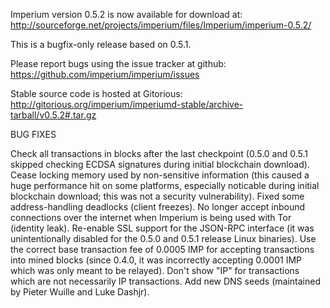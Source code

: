 Imperium version 0.5.2 is now available for download at:
http://sourceforge.net/projects/imperium/files/Imperium/imperium-0.5.2/

This is a bugfix-only release based on 0.5.1.

Please report bugs using the issue tracker at github:
https://github.com/imperium/imperium/issues

Stable source code is hosted at Gitorious:
http://gitorious.org/imperium/imperiumd-stable/archive-tarball/v0.5.2#.tar.gz

BUG FIXES

Check all transactions in blocks after the last checkpoint (0.5.0 and 0.5.1 skipped checking ECDSA signatures during initial blockchain download).
Cease locking memory used by non-sensitive information (this caused a huge performance hit on some platforms, especially noticable during initial blockchain download; this was
not a security vulnerability).
Fixed some address-handling deadlocks (client freezes).
No longer accept inbound connections over the internet when Imperium is being used with Tor (identity leak).
Re-enable SSL support for the JSON-RPC interface (it was unintentionally disabled for the 0.5.0 and 0.5.1 release Linux binaries).
Use the correct base transaction fee of 0.0005 IMP for accepting transactions into mined blocks (since 0.4.0, it was incorrectly accepting 0.0001 IMP which was only meant to be relayed).
Don't show "IP" for transactions which are not necessarily IP transactions.
Add new DNS seeds (maintained by Pieter Wuille and Luke Dashjr).

